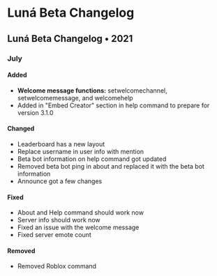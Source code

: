 # Luná Beta Changelog

## Luná Beta Changelog • 2021 

### July

#### Added

* **Welcome message functions:** setwelcomechannel, setwelcomemessage, and welcomehelp
* Added in "Embed Creator" section in help command to prepare for version 3.1.0

#### Changed

* Leaderboard has a new layout
* Replace username in user info with mention
* Beta bot information on help command got updated
* Removed beta bot ping in about and replaced it with the beta bot information
* Announce got a few changes

#### Fixed

* About and Help command should work now
* Server info should work now
* Fixed an issue with the welcome message
* Fixed server emote count

#### Removed

* Removed Roblox command

